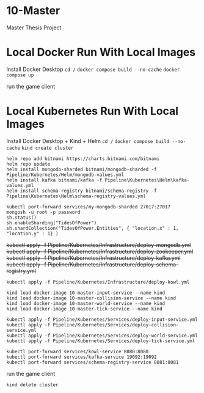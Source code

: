 # 10-Master
Master Thesis Project

# Local Docker Run With Local Images
Install Docker Desktop
```cd /```
```docker compose build --no-cache```
```docker compose up```

run the game client

# Local Kubernetes Run With Local Images
Install Docker Desktop + Kind + Helm
```cd /```
```docker compose build --no-cache```
```kind create cluster```

```
helm repo add bitnami https://charts.bitnami.com/bitnami
helm repo update
helm install mongodb-sharded bitnami/mongodb-sharded -f Pipeline/Kubernetes/Helm/mongodb-values.yml
helm install kafka bitnami/kafka -f Pipeline\Kubernetes\Helm\kafka-values.yml
helm install schema-registry bitnami/schema-registry -f Pipeline\Kubernetes\Helm\schema-registry-values.yml
```

```
kubectl port-forward services/my-mongodb-sharded 27017:27017
mongosh -u root -p password
sh.status()
sh.enableSharding("TidesOfPower")
sh.shardCollection("TidesOfPower.Entities", { "location.x" : 1, "location.y" : 1} )
```

~~kubectl apply -f Pipeline/Kubernetes/Infrastructure/deploy-mongodb.yml~~
~~kubectl apply -f Pipeline/Kubernetes/Infrastructure/deploy-zookeeper.yml~~
~~kubectl apply -f Pipeline/Kubernetes/Infrastructure/deploy-kafka.yml~~
~~kubectl apply -f Pipeline/Kubernetes/Infrastructure/deploy-schema-registry.yml~~

```
kubectl apply -f Pipeline/Kubernetes/Infrastructure/deploy-kowl.yml
```

```
kind load docker-image 10-master-input-service --name kind
kind load docker-image 10-master-collision-service --name kind
kind load docker-image 10-master-world-service --name kind
kind load docker-image 10-master-tick-service --name kind
```

```
kubectl apply -f Pipeline/Kubernetes/Services/deploy-input-service.yml
kubectl apply -f Pipeline/Kubernetes/Services/deploy-collision-service.yml
kubectl apply -f Pipeline/Kubernetes/Services/deploy-world-service.yml
kubectl apply -f Pipeline/Kubernetes/Services/deploy-tick-service.yml
```

```
kubectl port-forward services/kowl-service 8080:8080
kubectl port-forward services/kafka-service 19092:19092
kubectl port-forward services/schema-registry-service 8081:8081
```

run the game client

```kind delete cluster```
